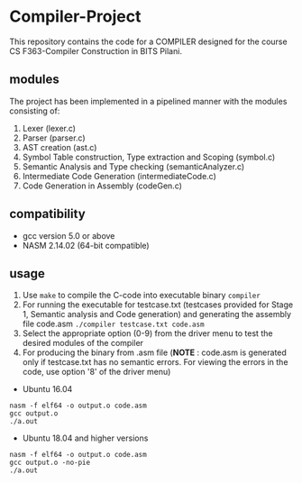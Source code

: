 # Compiler-Project
This repository contains the code for a COMPILER designed for the course CS F363-Compiler Construction in BITS Pilani.

## modules
The project has been implemented in a pipelined manner with the modules consisting of:
1. Lexer (lexer.c)
2. Parser (parser.c)
3. AST creation (ast.c)
4. Symbol Table construction, Type extraction and Scoping (symbol.c)
5. Semantic Analysis and Type checking (semanticAnalyzer.c)
6. Intermediate Code Generation (intermediateCode.c)
7. Code Generation in Assembly (codeGen.c)

## compatibility
- gcc version 5.0 or above
- NASM 2.14.02 (64-bit compatible)

## usage
1. Use `make` to compile the C-code into executable binary `compiler`
2. For running the executable for testcase.txt (testcases provided for Stage 1, Semantic analysis and Code generation) and     generating the assembly file code.asm
 `./compiler testcase.txt code.asm`
3. Select the appropriate option (0-9) from the driver menu to test the desired modules of the compiler
4. For producing the binary from .asm file
(**NOTE** : code.asm is generated only if testcase.txt has no semantic errors. For viewing the errors in the code, use option '8' of the driver menu)

  - Ubuntu 16.04
  ```
  nasm -f elf64 -o output.o code.asm
  gcc output.o
  ./a.out
  ```
  
  - Ubuntu 18.04 and higher versions
  ```
  nasm -f elf64 -o output.o code.asm
  gcc output.o -no-pie
  ./a.out
  ```

